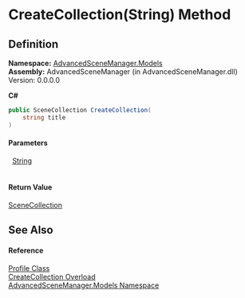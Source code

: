 # CreateCollection(String) Method




## Definition
**Namespace:** <a href="N_AdvancedSceneManager_Models.md">AdvancedSceneManager.Models</a>  
**Assembly:** AdvancedSceneManager (in AdvancedSceneManager.dll) Version: 0.0.0.0

**C#**
``` C#
public SceneCollection CreateCollection(
	string title
)
```



#### Parameters
<dl><dt>  <a href="https://learn.microsoft.com/dotnet/api/system.string" target="_blank" rel="noopener noreferrer">String</a></dt><dd> </dd></dl>

#### Return Value
<a href="T_AdvancedSceneManager_Models_SceneCollection.md">SceneCollection</a>

## See Also


#### Reference
<a href="T_AdvancedSceneManager_Models_Profile.md">Profile Class</a>  
<a href="Overload_AdvancedSceneManager_Models_Profile_CreateCollection.md">CreateCollection Overload</a>  
<a href="N_AdvancedSceneManager_Models.md">AdvancedSceneManager.Models Namespace</a>  
